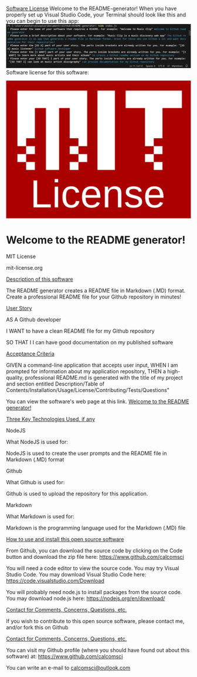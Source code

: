 [Software License](software-license)
Welcome to the README-generator!
When you have properly set up Visual Studio Code, your Terminal should look like this and you can begin to use this app:
![README-generator](./assets/images/README-generator-splash.png)
Software license for this software:

![Welcome to the README generator!](/assets/images/2.png)



# Welcome to the README generator!

MIT License

mit-license.org

  
[Description of this software](description)

The README generator creates a README file in Markdown (.MD) format. Create a professional README file for your Github repository in minutes!


[User Story](user-story) 

AS A Github developer 

I WANT to have a clean README file for my Github repository 

SO THAT I I can have good documentation on my published software


[Acceptance Criteria](acceptance-criteria)

GIVEN a command-line application that accepts user input, WHEN I am prompted for information about my application repository, THEN a high-quality, professional README.md is generated with the title of my project and section entitled Description/Table of Contents/Installation/Usage/License/Contributing/Tests/Questions" 


You can view the software's web page at this link. [Welcome to the README generator!](https://github.com/calcomsci/README-generator)

[Three Key Technologies Used, if any](key-technologies-used)

NodeJS 

What NodeJS  is used for:

NodeJS is used to create the user prompts and the README file in Markdown (.MD) format

Github

What Github is used for:

Github is used to upload the repository for this application.

Markdown

What Markdown is used for:

Markdown is the programming language used for the Markdown (.MD) file

[How to use and install this open source software](how-to-install)

From Github, you can download the source code by clicking on the Code button and download the zip file here: https://www.github.com/calcomsci

You will need a code editor to view the source code. You may try Visual Studio Code. You may download Visual Studio Code here: https://code.visualstudio.com/Download

You will probably need node.js to install packages from the source code. You may download node.js here: https://nodejs.org/en/download/

[Contact for Comments, Concerns, Questions, etc.](contact)

If you wish to contribute to this open source software, please contact me, and/or fork this on Github

[Contact for Comments, Concerns, Questions, etc.](contact)

You can visit my Github profile (where you should have found out about this software) at: https://www.github.com/calcomsci

You can write an e-mail to calcomsci@outlook.com 